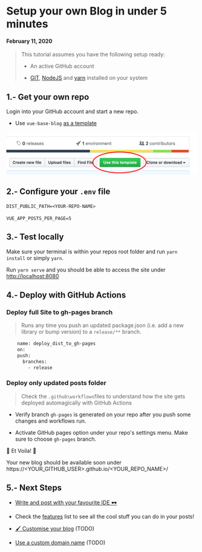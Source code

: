 # Setup your own Blog in under 5 minutes
#### February 11, 2020


> This tutorial assumes you have the following setup ready:
>
> - An active GitHub account
>
> - [GIT](), [NodeJS]() and [yarn]() installed on your system


## 1.- Get your own repo

Login into your GitHub account and start a new repo.

- Use `vue-base-blog` [as a template](https://github.com/yeikiu/vue-base-blog/generate)

![Public Dir Structure](blog_store/assets/step1-github.png)


## 2.- Configure your `.env` file

    DIST_PUBLIC_PATH=<YOUR-REPO-NAME>

    VUE_APP_POSTS_PER_PAGE=5


## 3.- Test locally

Make sure your terminal is within your repos root folder and run `yarn install` or simply `yarn`.

Run `yarn serve` and you should be able to access the site under [http://localhost:8080](http://localhost:8080)


## 4.- Deploy with GitHub Actions

### Deploy full Site to gh-pages branch

> Runs any time you push an updated package.json (i.e. add a new library or bump version) to a `release/**` branch.

```
    name: deploy_dist_to_gh-pages
    on:
    push:
      branches:
        - release
```

### Deploy only updated posts folder

> Check the `.github\workflows`files to understand how the site gets deployed automagically with GitHub Actions

- Verify branch `gh-pages` is generated on your repo after you push some changes and workflows run.

- Activate GitHub pages option under your repo's settings menu. Make sure to choose `gh-pages` branch.

🎉 Et Voila! 🎉

Your new blog should be available soon under https://<YOUR_GITHUB_USER>.github.io/<YOUR_REPO_NAME>/


## 5.- Next Steps

- [Write and post with your favourite IDE 🕶](#/guide/post-with-your-favourite-ide)

- Check the [features](#/features) list to see all the cool stuff you can do in your posts!

- [🖌️ Customise your blog](#/guide/customise-your-blog) (TODO)

- [Use a custom domain name](#/guide/use-a-custom-domain-name) (TODO)
